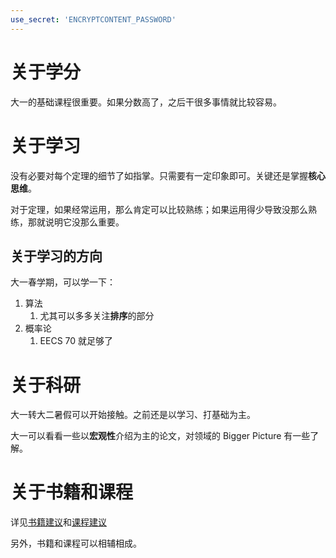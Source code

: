 ```yaml
---
use_secret: 'ENCRYPTCONTENT_PASSWORD'
---
```


# 关于学分

大一的基础课程很重要。如果分数高了，之后干很多事情就比较容易。

# 关于学习

没有必要对每个定理的细节了如指掌。只需要有一定印象即可。关键还是掌握**核心思维**。

对于定理，如果经常运用，那么肯定可以比较熟练；如果运用得少导致没那么熟练，那就说明它没那么重要。

## 关于学习的方向

大一春学期，可以学一下：

1. 算法
    1. 尤其可以多多关注**排序**的部分
2. 概率论
    1. EECS 70 就足够了

# 关于科研

大一转大二暑假可以开始接触。之前还是以学习、打基础为主。

大一可以看看一些以**宏观性**介绍为主的论文，对领域的 Bigger Picture 有一些了解。

# 关于书籍和课程

详见[书籍建议](../../advice_on_books.md)和[课程建议](../../advice_on_courses.md)

另外，书籍和课程可以相辅相成。